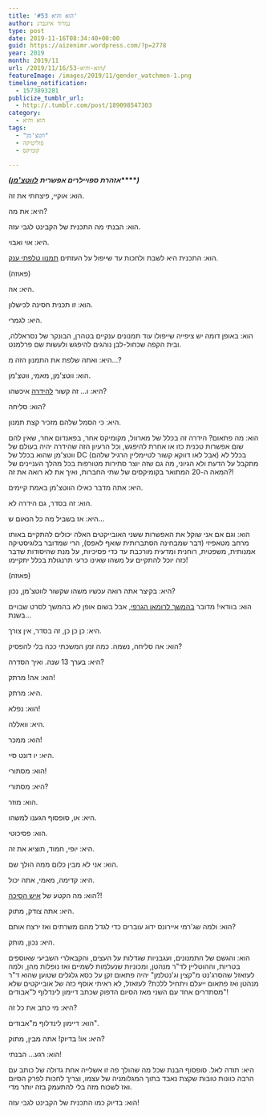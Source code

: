 ```yaml
---
title: 'הוא והיא #53'
author: נמרוד איזנברג
type: post
date: 2019-11-16T08:34:40+00:00
guid: https://aizenimr.wordpress.com/?p=2778
year: 2019
month: 2019/11
url: /2019/11/16/הוא-והיא-53/
featureImage: /images/2019/11/gender_watchmen-1.png
timeline_notification:
  - 1573893281
publicize_tumblr_url:
  - http://.tumblr.com/post/189098547303
category:
  - הוא והיא
tags:
  - "ווטצ'מן"
  - פוליטיקה
  - קומיקס

---
```

**_(אזהרת ספויילרים אפשרית_** **_[לווטצ'מן][1]_****_)_**

הוא: אוקיי, פיצחתי את זה.

היא: את מה?

הוא: הבנתי מה התכנית של הקבינט לגבי עזה.

היא: אוי ואבוי.

הוא: התכנית היא לשבת ולחכות עד שייפול על העזתים [תמנון טלפתי ענק][2].

(פאוזה)

היא: אה.

הוא: זו תכנית חסינה לכישלון.

היא: לגמרי.

הוא: באופן דומה יש ציפייה שייפולו עוד תמנונים ענקיים בטהרן, הבונקר של נסראללה, ובית הקפה שכחול-לבן נוהגים להיפגש ולעשות שם פרלמנט.

היא: ואתה שלפת את התמנון הזה מ...?

הוא: ווטצ'מן, מאמי, ווטצ'מן.

היא: ו... זה קשור [להידרה][3] איכשהו?

הוא: סליחה?

היא: כי הסמל שלהם מזכיר קצת תמנון.

הוא: מה פתאום? הידרה זה בכלל של מארוול, מקומיקס אחר, בפאנדום אחר, שאין להם שום אפשרות טכנית כזו או אחרת להיפגש, וכל הרעיון הזה שהידרה יהיה בעולם של ווטצ'מן שהוא בכלל של DC (אבל לאו דווקא קשור לטיימליין הרגיל שלהם) בכלל לא מתקבל על הדעת ולא הגיוני, מה גם שזה יוצר סתירות מטורפות בכל מהלך העניינים של המאה ה-20 המתואר בקומיקסים של שתי החברות, ואיך את לא רואה את זה?!

היא: אתה מדבר כאילו הווטצ'מן באמת קיימים.

הוא: זה בסדר, גם הידרה לא.

היא: אז בשביל מה כל הנאום ש...

הוא: וגם אם אני שוקל את האפשרות ששני האובייקטים האלה יכולים להתקיים באותו מרחב מטאפיזי (דבר שמבחינה הסתברותית שואף לאפס), הרי שמדובר בלוגיסטיקה אמנותית, משפטית, רוחנית ומדעית מורכבת עד כדי פסיכיות, על מנת שהיסודות שדבר כזה יוכל להתקיים על משהו שאינו כרעי תרנגולת בכלל יתקיימו!

(פאוזה)

היא: בקיצר אתה רואה עכשיו משהו שקשור לווטצ'מן, נכון?

הוא: בוודאי! מדובר [בהמשך לרומאן הגרפי][4], אבל בשום אופן לא בהמשך לסרט שבויים בשנת...

היא: כן כן כן, זה בסדר, אין צורך.

הוא: אה סליחה, נשמה. כמה זמן המשכתי ככה בלי להפסיק?

היא: בערך 13 שנה. ואיך הסדרה?

הוא: אה! מרתק!

היא: מרתק.

הוא: נפלא!

היא: וואללה.

הוא: ממכר!

היא: יו דונט סיי.

הוא: מסתורי!

היא: מסתורי?

הוא: מוזר.

היא: או, סופסוף הגענו למשהו.

הוא: פסיכוטי.

היא: יופי, חמוד, תוציא את זה.

הוא: אני לא מבין כלום ממה הולך שם.

היא: קדימה, מאמי, אתה יכול.

הוא: מה הקטע של [איש הסיכה][5]?!

היא: אתה צודק, מתוק.

הוא: ולמה שג'רמי איירונס ידוג עוברים כדי לגדל מהם משרתים ואז ירצח אותם?

היא: נכון, מותק.

הוא: והגשם של התמנונים, ועגבניות שגדלות על העצים, והקבאלרי השביעי שאוספים בטריות, וההוטליין לד"ר מנהטן, ומכוניות שנעלמות לשמיים ואז נופלות מהן, ולמה לעזאזל שהסרג'נט מ"קצין וג'נטלמן" יהיה פתאום זקן על כסא גלגלים שטוען שהוא ד"ר מנהטן ואז פתאום ייעלם ויתחיל ללכת? לעזאזל, לא ראיתי אוסף כזה של אובייקטים שלא מסתדרים אחד עם השני מאז הסיום הדפוק שכתב דיימון לינדלוף ל"אבודים"!

היא: מי כתב את כל זה?

הוא: דיימון לינדלוף מ"אבודים".

היא: או! בדיוק! אתה מבין, מתוק?

הוא: רגע... הבנתי!

היא: תודה לאל. סופסוף הבנת שכל מה שהולך פה זו אשלייה אחת גדולה של כותב עם הרבה כוונות טובות שקצת נאבד בתוך המגלומניה של עצמו, וצריך לחכות לפרק הסיום ואז לשכוח מזה בלי להתעמק בזה יותר מדי.

הוא: בדיוק כמו התכנית של הקבינט לגבי עזה!

 [1]: https://watchmen.fandom.com/
 [2]: https://watchmen.fandom.com/wiki/Alien_Monster
 [3]: https://marvelcinematicuniverse.fandom.com/wiki/HYDRA
 [4]: https://watchmen.fandom.com/wiki/Watchmen_(TV_series)
 [5]: https://www.cbr.com/watchmen-damon-lindelof-lube-man/